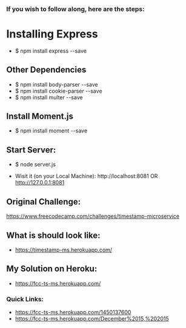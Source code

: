 ### If you wish to follow along, here are the steps:

# Installing Express

- $ npm install express --save

## Other Dependencies

- $ npm install body-parser --save
- $ npm install cookie-parser --save
- $ npm install multer --save

## Install Moment.js

- $ npm install moment --save

## Start Server:

- $ node server.js

- Wisit it (on your Local Machine): http://localhost:8081 OR http://127.0.0.1:8081

## Original Challenge:

https://www.freecodecamp.com/challenges/timestamp-microservice

## What is should look like:

- https://timestamp-ms.herokuapp.com/

## My Solution on Heroku:

- <https://fcc-ts-ms.herokuapp.com/>

### Quick Links:

- <https://fcc-ts-ms.herokuapp.com/1450137600>
- <https://fcc-ts-ms.herokuapp.com/December%2015,%202015>
